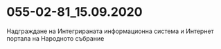 # 055-02-81_15.09.2020

Надграждане на Интегрираната информационна система и Интернет портала на Народното събрание